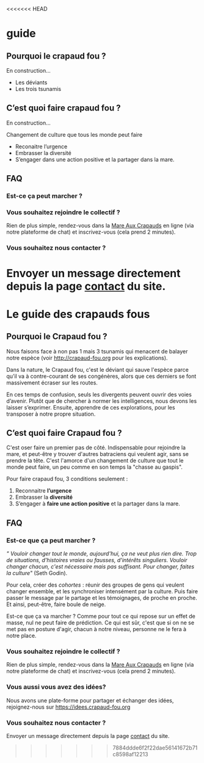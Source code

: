 <<<<<<< HEAD
# guide

## Pourquoi le crapaud fou ? 
En construction… 

- Les déviants
- Les trois tsunamis 

## C’est quoi faire crapaud fou ? 
En construction… 

Changement de culture que tous les monde peut faire

- Reconaitre l’urgence
- Embrasser la diversité
- S’engager dans une action positive et la partager dans la mare. 

## FAQ

### Est-ce ça peut marcher ?

### Vous souhaitez rejoindre le collectif ? 
Rien de plus simple, rendez-vous dans la [Mare Aux Crapauds](https://coa.crapaud-fou.org) en ligne (via notre plateforme de chat) et inscrivez-vous (cela prend 2 minutes).

### Vous souhaitez nous contacter ?
Envoyer un message directement depuis la page [contact](http://crapaud-fou.org/contact/) du site.
=======
﻿Le guide des crapauds fous
=============================

## Pourquoi le Crapaud fou ? 
Nous faisons face à non pas 1 mais 3 tsunamis qui menacent de balayer notre espèce (voir http://crapaud-fou.org pour les explications). 

Dans la nature, le Crapaud fou, c'est le déviant qui sauve l'espèce parce qu’il va à contre-courant de ses congénères, alors que ces derniers se font massivement écraser sur les routes. 

En ces temps de confusion, seuls les divergents peuvent ouvrir des voies d’avenir. Plutôt que de chercher à normer les intelligences, nous devons les laisser s’exprimer. 
Ensuite, apprendre de ces explorations, pour les transposer à notre propre situation. 

## C’est quoi faire Crapaud fou ? 
C'est oser faire un premier pas de côté.
Indispensable pour rejoindre la mare, et peut-être y trouver d'autres batraciens qui veulent agir, sans se prendre la tête.
C'est l'amorce d'un changement de culture que tout le monde peut faire, un peu comme en son temps la "chasse au gaspis".

Pour faire crapaud fou, 3 conditions seulement :
1) Reconnaitre **l’urgence**
2) Embrasser la **diversité**
3) S’engager à **faire une action positive** et la partager dans la mare. 

## FAQ
### Est-ce que ça peut marcher ?
*" Vouloir changer tout le monde, aujourd'hui, ça ne veut plus rien dire. Trop de situations, d'histoires vraies ou fausses, d'intérêts singuliers. Vouloir changer chacun, c'est nécessaire mais pas suffisant. Pour changer, faites la culture"* (Seth Godin).

Pour cela, créer des *cohortes* : réunir des groupes de gens qui veulent changer ensemble, et les synchroniser intensément par la culture. Puis faire passer le message par le partage et les témoignages, de proche en proche. Et ainsi, peut-être, faire boule de neige.

Est-ce que ça va marcher ? Comme pour tout ce qui repose sur un effet de masse, nul ne peut faire de prédiction.
Ce qui est sûr, c'est que si on ne se met pas en posture d'agir, chacun à notre niveau, personne ne le fera à notre place.

### Vous souhaitez rejoindre le collectif ? 
Rien de plus simple, rendez-vous dans la [Mare Aux Crapauds](https://coa.crapaud-fou.org) en ligne (via notre plateforme de chat) et inscrivez-vous (cela prend 2 minutes).

### Vous aussi vous avez des idées?
Nous avons une plate-forme pour partager et échanger des idées, rejoignez-nous sur https://idees.crapaud-fou.org

### Vous souhaitez nous contacter ?
Envoyer un message directement depuis la page [contact](http://crapaud-fou.org/contact/) du site.
>>>>>>> 7884ddde6f2f22dae56141672b71c8598af12213
